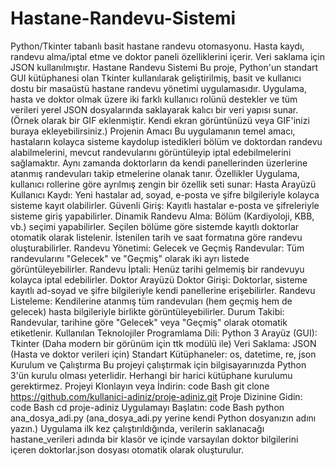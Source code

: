 # Hastane-Randevu-Sistemi
Python/Tkinter tabanlı basit hastane randevu otomasyonu. Hasta kaydı, randevu alma/iptal etme ve doktor paneli özelliklerini içerir. Veri saklama için JSON kullanılmıştır.
Hastane Randevu Sistemi
Bu proje, Python'un standart GUI kütüphanesi olan Tkinter kullanılarak geliştirilmiş, basit ve kullanıcı dostu bir masaüstü hastane randevu yönetimi uygulamasıdır. Uygulama, hasta ve doktor olmak üzere iki farklı kullanıcı rolünü destekler ve tüm verileri yerel JSON dosyalarında saklayarak kalıcı bir veri yapısı sunar.
(Örnek olarak bir GIF eklenmiştir. Kendi ekran görüntünüzü veya GIF'inizi buraya ekleyebilirsiniz.)
Projenin Amacı
Bu uygulamanın temel amacı, hastaların kolayca sisteme kaydolup istedikleri bölüm ve doktordan randevu alabilmelerini, mevcut randevularını görüntüleyip iptal edebilmelerini sağlamaktır. Aynı zamanda doktorların da kendi panellerinden üzerlerine atanmış randevuları takip etmelerine olanak tanır.
Özellikler
Uygulama, kullanıcı rollerine göre ayrılmış zengin bir özellik seti sunar:
Hasta Arayüzü
Kullanıcı Kaydı: Yeni hastalar ad, soyad, e-posta ve şifre bilgileriyle kolayca sisteme kayıt olabilirler.
Güvenli Giriş: Kayıtlı hastalar e-posta ve şifreleriyle sisteme giriş yapabilirler.
Dinamik Randevu Alma:
Bölüm (Kardiyoloji, KBB, vb.) seçimi yapabilirler.
Seçilen bölüme göre sistemde kayıtlı doktorlar otomatik olarak listelenir.
İstenilen tarih ve saat formatına göre randevu oluşturabilirler.
Randevu Yönetimi:
Gelecek ve Geçmiş Randevular: Tüm randevularını "Gelecek" ve "Geçmiş" olarak iki ayrı listede görüntüleyebilirler.
Randevu İptali: Henüz tarihi gelmemiş bir randevuyu kolayca iptal edebilirler.
Doktor Arayüzü
Doktor Girişi: Doktorlar, sisteme kayıtlı ad-soyad ve şifre bilgileriyle kendi panellerine erişebilirler.
Randevu Listeleme: Kendilerine atanmış tüm randevuları (hem geçmiş hem de gelecek) hasta bilgileriyle birlikte görüntüleyebilirler.
Durum Takibi: Randevular, tarihine göre "Gelecek" veya "Geçmiş" olarak otomatik etiketlenir.
Kullanılan Teknolojiler
Programlama Dili: Python 3
Arayüz (GUI): Tkinter (Daha modern bir görünüm için ttk modülü ile)
Veri Saklama: JSON (Hasta ve doktor verileri için)
Standart Kütüphaneler: os, datetime, re, json
Kurulum ve Çalıştırma
Bu projeyi çalıştırmak için bilgisayarınızda Python 3'ün kurulu olması yeterlidir. Herhangi bir harici kütüphane kurulumu gerektirmez.
Projeyi Klonlayın veya İndirin:
code
Bash
git clone https://github.com/kullanici-adiniz/proje-adiniz.git
Proje Dizinine Gidin:
code
Bash
cd proje-adiniz
Uygulamayı Başlatın:
code
Bash
python ana_dosya_adi.py
(ana_dosya_adi.py yerine kendi Python dosyanızın adını yazın.)
Uygulama ilk kez çalıştırıldığında, verilerin saklanacağı hastane_verileri adında bir klasör ve içinde varsayılan doktor bilgilerini içeren doktorlar.json dosyası otomatik olarak oluşturulur.

